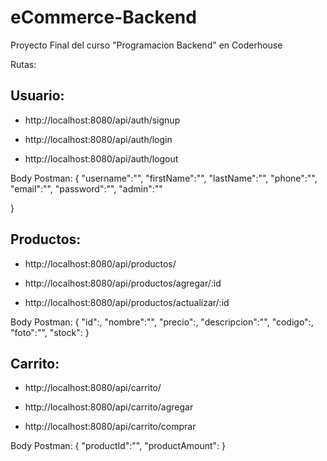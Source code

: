 
# eCommerce-Backend

Proyecto Final del curso "Programacion Backend" en Coderhouse

Rutas:

## Usuario: 

- http://localhost:8080/api/auth/signup

- http://localhost:8080/api/auth/login

- http://localhost:8080/api/auth/logout

Body Postman: {
    "username":"",
    "firstName":"",
    "lastName":"",
    "phone":"",
    "email":"",
    "password":"",
    "admin":""
    
   
}

## Productos: 

- http://localhost:8080/api/productos/

- http://localhost:8080/api/productos/agregar/:id 

- http://localhost:8080/api/productos/actualizar/:id

Body Postman: {
    "id":, 
    "nombre":"", 
    "precio":, 
    "descripcion":"",
    "codigo":,
    "foto":"",
    "stock":
   }

## Carrito: 

- http://localhost:8080/api/carrito/

- http://localhost:8080/api/carrito/agregar

- http://localhost:8080/api/carrito/comprar


Body Postman: {
    "productId":"",
    "productAmount":
}